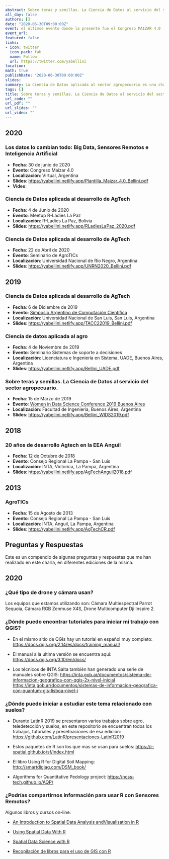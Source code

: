 ```yaml
---
abstract: Sobre teras y semillas. La Ciencia de Datos al servicio del sector agropecuario es una charla que he dado en diversos ámbitos y con diferente nivel de detalle pero que tiene como objetivo introducir conceptos relacionados con la ciencia de datos y compartir con los asistentes como se aplican en el desarrollo de soluciones para el sector agropecuario dando ejemplos concretos de productos y soluciones digitales realizados con mi equipo en la Estación Experimental Agropecuaria Anguil. Doy detalles sobre los objetivos de cada trabajo, las heramientas que usamos, las profesiones e instituciones que formaron los equipos de trabajo y los resultados obtenidos. 
all_day: false
authors: []
date: "2020-06-30T09:00:00Z"
event: el últimoe evento donde la presenté fue el Congreso MAIZAR 4.0  
event_url: 
featured: false
links:
- icon: twitter
  icon_pack: fab
  name: Follow
  url: https://twitter.com/yabellini 
location: 
math: true
publishDate: "2020-06-30T09:00:00Z"
slides: 
summary: La Ciencia de Datos aplicada al sector agropecuario es una charla que he dado en diversos ámbitos y con diferente nivel de detalle pero que tiene como objetivo introducir conceptos relacionados con la ciencia de datos y compartir con los asistentes como se aplican en el desarrollo de soluciones para el sector agropecuario dando ejemplos concretos de productos y soluciones digitales realizados con mi equipo en la Estación Experimental Agropecuaria Anguil. Doy detalles sobre los objetivos de cada trabajo, las heramientas que usamos, las profesiones e instituciones que formaron los equipos de trabajo y los resultados obtenidos. 
tags: []
title: Sobre teras y semillas. La Ciencia de Datos al servicio del sector agropecuario
url_code: ""
url_pdf: ""
url_slides: ""
url_video: ""
---
```


## 2020

### Los datos lo cambian todo: Big Data, Sensores Remotos e Inteligencia Artificial
- **Fecha**: 30 de junio de 2020
- **Evento**: Congreso Maizar 4.0
- **Localización**: Virtual, Argentina
- **Slides**: https://yabellini.netlify.app/Plantilla_Maizar_4.0_Bellini.pdf
- **Video**:

### Ciencia de Datos aplicada al desarrollo de AgTech
- **Fecha**: 4 de Junio de 2020
- **Evento**: Meetup R-Ladies La Paz
- **Localización**: R-Ladies La Paz, Bolivia
- **Slides**: https://yabellini.netlify.app/RLadiesLaPaz_2020.pdf

### Ciencia de Datos aplicada al desarrollo de AgTech
- **Fecha**: 22 de Abril de 2020
- **Evento**: Seminario de AgroTICs
- **Localización**: Universidad Nacional de Río Negro, Argentina
- **Slides**: https://yabellini.netlify.app/UNRN2020_Bellini.pdf


## 2019

### Ciencia de Datos aplicada al desarrollo de AgTech
- **Fecha**: 6 de Diciembre de 2019
- **Evento**: [Simposio Argentino de Computación Científica](https://tallerargentinocc.github.io/)
- **Localización**: Universidad Nacional de San Luis, San Luis, Argentina
- **Slides**: https://yabellini.netlify.app/TACC22019_Bellini.pdf

### Ciencia de datos aplicada al agro
- **Fecha**: 4 de Noviembre de 2019
- **Evento**: Seminario Sistemas de soporte a decisiones
- **Localización**: Licenciatura e Ingeniería en Sistema, UADE, Buenos Aires, Argentina
- **Slides**: https://yabellini.netlify.app/Bellini_UADE.pdf

### Sobre teras y semillas. La Ciencia de Datos al servicio del sector agropecuario.
- **Fecha**: 15 de Marzo de 2019
- **Evento**: [Women in Data Science Conference 2019 Buenos Aires](http://wids.fi.uba.ar/)
- **Localización**: Facultad de Ingeniería, Buenos Aires, Argentina
- **Slides**: https://yabellini.netlify.app/Bellini_WIDS2019.pdf


## 2018

### 20 años de desarrollo Agtech en la EEA Anguil
- **Fecha**: 12 de Octubre de 2018
- **Evento**: Consejo Regional La Pampa - San Luis
- **Localización**: INTA, Victorica, La Pampa, Argentina
- **Slides**: https://yabellini.netlify.app/AgTechAnguil2018.pdf


## 2013

### AgroTICs
- **Fecha**: 15 de Agosto de 2013
- **Evento**: Consejo Regional La Pampa - San Luis
- **Localización**: INTA, Anguil, La Pampa, Argentina
- **Slides**: https://yabellini.netlify.app/AgTechCR.pdf


## Preguntas y Respuestas

Este es un compendio de algunas preguntas y respuestas que me han realizado en este charla, en diferentes ediciones de la misma.

## 2020

### ¿Qué tipo de drone y cámara usan?

Los equipos que estamos utilizando son: Cámara Multiespectral Parrot Sequoia, Cámara RGB Zenmuse X4S, Drone Multicomputer Dji Inspire 2.

### ¿Dónde puedo encontrar tutoriales para iniciar mi trabajo con QGIS?

* En el mismo sitio de QGIs hay un tutorial en español muy completo: https://docs.qgis.org/2.14/es/docs/training_manual/

* El manual a la ultima versión se encuentra aquí: https://docs.qgis.org/3.10/en/docs/

* Los técnicos de INTA Salta también han generado una serie de manuales sobre QGIS: https://inta.gob.ar/documentos/sistema-de-informacion-geografica-con-qgis-2x-nivel-inicial 
https://inta.gob.ar/documentos/sistemas-de-informacion-geografica-con-quantum-gis-lisboa-nivel-i

### ¿Dónde puedo iniciar a estudiar este tema relacionado con suelos?

* Durante LatinR 2019 se presentaron varios trabajos sobre agro, teledetección y suelos, en este repositorio se encuentran todos los trabajos, tutoriales y presetnaciones de esa edición:  https://github.com/LatinR/presentaciones-LatinR2019

* Estos paquetes de R son los que mas se usan para suelos: https://r-spatial.github.io/sf/index.html

* El libro Using R for Digital Soil Mapping: http://smartdigiag.com/DSM_book/

* Algorithms for Quantitative Pedology project: https://ncss-tech.github.io/AQP/

### ¿Podrías compartirnos información para usar R con Sensores Remotos?

Algunos libros y cursos on-line:

* [An Introduction to Spatial Data Analysis andVisualisation in R](https://www.spatialanalysisonline.com/An%20Introduction%20to%20Spatial%20Data%20Analysis%20in%20R.pdf)

* [Using Spatial Data With R](https://cengel.github.io/R-spatial/)

* [Spatial Data Science with R](https://rspatial.org/)

* [Recopilación de libros para el uso de GIS con R](http://www.geomapik.com/spatial-data-science/libros-gratis-r-para-gis-data-science/amp/)
